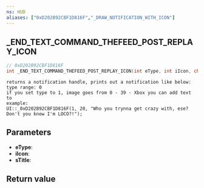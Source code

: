 ```yaml
---
ns: HUD
aliases: ["0xD202B92CBF1D816F","_DRAW_NOTIFICATION_WITH_ICON"]
---
```

## _END_TEXT_COMMAND_THEFEED_POST_REPLAY_ICON

```c
// 0xD202B92CBF1D816F
int _END_TEXT_COMMAND_THEFEED_POST_REPLAY_ICON(int eType, int iIcon, char* sTitle);
```

```
returns a notification handle, prints out a notification like below:  
type range: 0   
if you set type to 1, image goes from 0 - 39 - Xbox you can add text to  
example:   
UI::_0xD202B92CBF1D816F(1, 20, "Who you trynna get crazy with, ese? Don't you know I'm LOCO?!");  
```

## Parameters
* **eType**: 
* **iIcon**: 
* **sTitle**: 

## Return value
